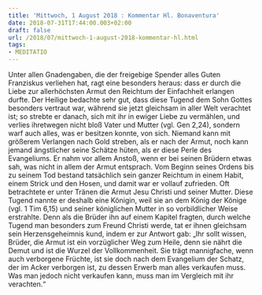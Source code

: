 ```yaml
---
title: 'Mittwoch, 1 August 2018 : Kommentar Hl. Bonaventura'
date: 2018-07-31T17:44:00.003+02:00
draft: false
url: /2018/07/mittwoch-1-august-2018-kommentar-hl.html
tags: 
- MEDITATIO
---
```


Unter allen Gnadengaben, die der freigebige Spender alles Guten Franziskus verliehen hat, ragt eine besonders heraus: dass er durch die Liebe zur allerhöchsten Armut den Reichtum der Einfachheit erlangen durfte. Der Heilige bedachte sehr gut, dass diese Tugend dem Sohn Gottes besonders vertraut war, während sie jetzt gleichsam in aller Welt verachtet ist; so strebte er danach, sich mit ihr in ewiger Liebe zu vermählen, und verlies ihretwegen nicht bloß Vater und Mutter (vgl. Gen 2,24), sondern warf auch alles, was er besitzen konnte, von sich. Niemand kann mit größerem Verlangen nach Gold streben, als er nach der Armut, noch kann jemand ängstlicher seine Schätze hüten, als er diese Perle des Evangeliums. Er nahm vor allem Anstoß, wenn er bei seinen Brüdern etwas sah, was nicht in allem der Armut entsprach. Vom Beginn seines Ordens bis zu seinem Tod bestand tatsächlich sein ganzer Reichtum in einem Habit, einem Strick und den Hosen, und damit war er vollauf zufrieden. Oft betrachtete er unter Tränen die Armut Jesu Christi und seiner Mutter. Diese Tugend nannte er deshalb eine Königin, weil sie an dem König der Könige (vgl. 1 Tim 6,15) und seiner königlichen Mutter in so vorbildlicher Weise erstrahlte. Denn als die Brüder ihn auf einem Kapitel fragten, durch welche Tugend man besonders zum Freund Christi werde, tat er ihnen gleichsam sein Herzensgeheimnis kund, indem er zur Antwort gab: „Ihr sollt wissen, Brüder, die Armut ist ein vorzüglicher Weg zum Heile, denn sie nährt die Demut und ist die Wurzel der Vollkommenheit. Sie trägt mannigfache, wenn auch verborgene Früchte, ist sie doch nach dem Evangelium der Schatz, der im Acker verborgen ist, zu dessen Erwerb man alles verkaufen muss. Was man jedoch nicht verkaufen kann, muss man im Vergleich mit ihr verachten.“